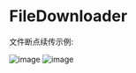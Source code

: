 # FileDownloader

文件断点续传示例:

![image](https://github.com/Ossey/FileDownloader/blob/master/FileDownloader/FileDownloader/Resource/IMG_0023.PNG)
![image](https://github.com/Ossey/FileDownloader/blob/master/FileDownloader/FileDownloader/Resource/IMG_0024.PNG)
